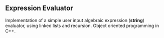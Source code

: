 ## Expression Evaluator

Implementation of a simple user input algebraic expression (**string**) evaluator, using linked lists and recursion. Object oriented programming in C++.
